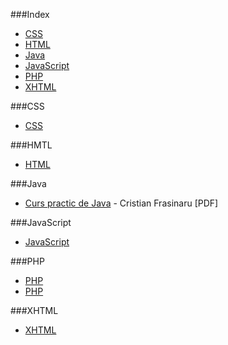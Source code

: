 ###Index
* [CSS](#css)
* [HTML](#hmtl)
* [Java](#java)
* [JavaScript](#javascript)
* [PHP](#php)
* [XHTML](#xhtml)


###CSS
* [CSS](http://www.tutorialeweb.net/css/)


###HMTL
* [HTML](http://tutorialehtml.com/htmlt)


###Java
* [Curs practic de Java](http://web.info.uvt.ro/~iordan/PIII/Cristian_Frasinaru-Curs_practic_de_Java.pdf) - Cristian Frasinaru [PDF]


###JavaScript
* [JavaScript](http://www.tutorialeweb.net/javascript/)

###PHP
* [PHP](http://www.tutorialeweb.net/php/)
* [PHP](http://php.punctsivirgula.ro)


###XHTML
* [XHTML](http://www.tutorialeweb.net/xhtml/)
